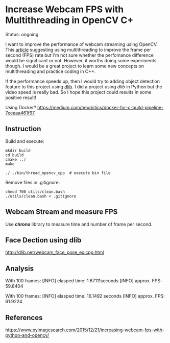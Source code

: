 # Increase Webcam FPS with Multithreading in OpenCV C+
Status: ongoing

I want to improve the performance of webcam streaming using OpenCV. This [article](https://www.pyimagesearch.com/2015/12/21/increasing-webcam-fps-with-python-and-opencv/) suggesting using multithreading to improve the frame per second (FPS) rate but I'm not sure whether the perfomance difference would be significant or not. However, it worths doing some experiments though. I would be a great project to learn some new concepts on multithreading and practice coding in C++.

If the performance speeds up, then I would try to adding object detection feature to this project using [dlib](http://dlib.net/). I did a project using *dlib* in Python but the video speed is really bad. So I hope this project could results in some positive result!

Using Docker? https://medium.com/heuristics/docker-for-c-build-pipeline-7eeaaa461f97

## Instruction
Build and execute:
```shell
mkdir build
cd build
cmake ../
make

./../bin/thread_opencv_cpp  # execute bin file
```

Remove files in .gitignore:
```shell
chmod 700 utils/clean.bash
./utils/clean.bash < .gitignore
```

## Webcam Stream and measure FPS
Use **chrono** library to measure time and number of frame per second. 


## Face Dection using dlib
http://dlib.net/webcam_face_pose_ex.cpp.html


## Analysis
With 100 frames:
[INFO] elasped time: 1.67111seconds
[INFO] approx. FPS: 59.8404

With 100 frames:
[INFO] elasped time: 16.1492 seconds
[INFO] approx. FPS: 61.9224

## References
https://www.pyimagesearch.com/2015/12/21/increasing-webcam-fps-with-python-and-opencv/